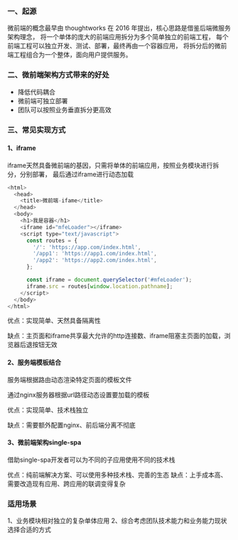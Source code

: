 ### 一、起源
微前端的概念最早由 thoughtworks 在 2016 年提出，核心思路是借鉴后端微服务架构理念，
将一个单体的庞大的前端应用拆分为多个简单独立的前端工程，
每个前端工程可以独立开发、测试、部署，最终再由一个容器应用，
将拆分后的微前端工程组合为一个整体，面向用户提供服务。

### 二、微前端架构方式带来的好处

- 降低代码耦合
- 微前端可独立部署
- 团队可以按照业务垂直拆分更高效

### 三、常见实现方式
#### 1、iframe
iframe天然具备微前端的基因，只需将单体的前端应用，按照业务模块进行拆分，分别部署，
最后通过iframe进行动态加载
```javascript
<html>
  <head>
    <title>微前端-ifame</title>
  </head>
  <body>
    <h1>我是容器</h1>
    <iframe id="mfeLoader"></iframe>
    <script type="text/javascript">
      const routes = {
        '/': 'https://app.com/index.html',
        '/app1': 'https://app1.com/index.html',
        '/app2': 'https://app2.com/index.html',
      };

      const iframe = document.querySelector('#mfeLoader');
      iframe.src = routes[window.location.pathname];
    </script>
  </body>
</html>
```
优点：实现简单、天然具备隔离性

缺点：主页面和iframe共享最大允许的http连接数、iframe阻塞主页面的加载，浏览器后退按钮无效

#### 2、服务端模板结合
服务端根据路由动态渲染特定页面的模板文件

通过nginx服务器根据url路径动态设置要加载的模板

优点：实现简单、技术栈独立

缺点：需要额外配置nginx、前后端分离不彻底

#### 3、微前端架构single-spa

借助single-spa开发者可以为不同的子应用使用不同的技术栈

优点：纯前端解决方案、可以使用多种技术栈、完善的生态
缺点：上手成本高、需要改造现有应用、跨应用的联调变得复杂

### 适用场景
1、业务模块相对独立的复杂单体应用
2、综合考虑团队技术能力和业务能力现状选择合适的方式

